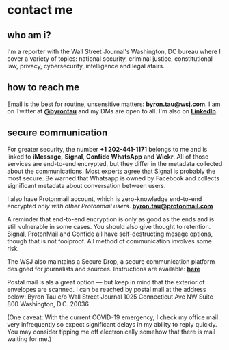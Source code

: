 # contact me

## who am i?

I'm a reporter with the Wall Street Journal's Washington, DC bureau where I cover a variety of topics: national security, criminal justice, constitutional law, privacy, cybersecurity, intelligence and legal afairs.

## how to reach me

Email is the best for routine, unsensitive matters: **[byron.tau@wsj.com](mailto:byron.tau@wsj.com)**. I am on Twitter at **[@byrontau](https://www.twitter.com/byrontau)** and my DMs are open to all. I'm also on **[LinkedIn](https://www.linkedin.com/in/byrontau)**.

## secure communication

For greater security, the number **+1 202-441-1171** belongs to me and is linked to **iMessage,** **Signal**, **Confide** **WhatsApp** and **Wickr**. All of those services are end-to-end encrypted, but they differ in the metadata collected about the communications. Most experts agree that Signal is probably the most secure. Be warned that Whatsapp is owned by Facebook and collects significant metadata about conversation between users. 

I also have Protonmail account, which is zero-knowledge end-to-end encrypted *only with other Protonmail users*. **[byron.tau@protonmail.com](mailto:byron.tau@protonmail.com)**

A reminder that end-to-end encryption is only as good as the ends and is still vulnerable in some cases. You should also give thought to retention. Signal, ProtonMail and Confide all have self-destructing mesage options, though that is not foolproof.  All method of communication involves some risk. 

The WSJ also maintains a Secure Drop, a secure communication platform designed for journalists and sources. Instructions are available: **[here](https://www.wsj.com/tips)**

Postal mail is als a great option — but keep in mind that the exterior of envelopes are scanned. I can be reached by postal mail at the address below:
Byron Tau
c/o Wall Street Journal
1025 Connecticut Ave NW Suite 800
Washington, D.C. 20036

(One caveat: With the current COVID-19 emergency, I check my office mail very infrequently so expect significant delays in my ability to reply quickly. You may consider tipping me off electronically somehow that there is mail waiting for me.)
